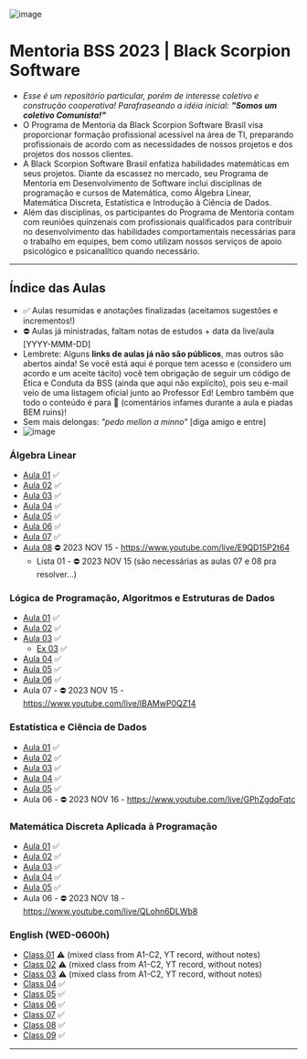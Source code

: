 ![image](https://github.com/danielmassita/2023-Mentoria-BSS/assets/111195175/812dc975-4895-4038-bf29-bdfb17e71a8b)


# Mentoria BSS 2023 | Black Scorpion Software

- _Esse é um repositório particular, porém de interesse coletivo e construção cooperativa! Parafraseando a idéia inicial: **"Somos um coletivo Comunista!"**_
&nbsp;
- O Programa de Mentoria da Black Scorpion Software Brasil visa proporcionar formação profissional acessível na área de TI, preparando profissionais de acordo com as necessidades de nossos projetos e dos projetos dos nossos clientes.
- A Black Scorpion Software Brasil enfatiza habilidades matemáticas em seus projetos. Diante da escassez no mercado, seu Programa de Mentoria em Desenvolvimento de Software inclui disciplinas de programação e cursos de Matemática, como Álgebra Linear, Matemática Discreta, Estatística e Introdução à Ciência de Dados.
- Além das disciplinas, os participantes do Programa de Mentoria contam com reuniões quinzenais com profissionais qualificados para contribuir no desenvolvimento das habilidades comportamentais necessárias para o trabalho em equipes, bem como utilizam nossos serviços de apoio psicológico e psicanalítico quando necessário.

___

## Índice das Aulas

- ✅ Aulas resumidas e anotações finalizadas (aceitamos sugestões e incrementos!)
- ⛔ Aulas já ministradas, faltam notas de estudos + data da live/aula [YYYY-MMM-DD]
- Lembrete: Alguns **links de aulas já não são públicos**, mas outros são abertos ainda! Se você está aqui é porque tem acesso e (considero um acordo e um aceite tácito) você tem obrigação de seguir um código de Ética e Conduta da BSS (ainda que aqui não explícito), pois seu e-mail veio de uma listagem oficial junto ao Professor Ed! Lembro também que todo o conteúdo é para 🔞 (comentários infames durante a aula e piadas BEM ruins)!
- Sem mais delongas: _"pedo mellon a minno"_ [diga amigo e entre]
- ![image](https://github.com/danielmassita/2023-Mentoria-BSS/assets/111195175/ea207b1f-2108-438d-9be0-c538d6e5f001)
 

### Álgebra Linear

- [Aula 01](https://github.com/danielmassita/2023-Mentoria-BSS/blob/main/AlgebraLinear/Aula01.md) ✅
- [Aula 02](https://github.com/danielmassita/2023-Mentoria-BSS/blob/main/AlgebraLinear/Aula02.md) ✅
- [Aula 03](https://github.com/danielmassita/2023-Mentoria-BSS/blob/main/AlgebraLinear/Aula03.md) ✅
- [Aula 04](https://github.com/danielmassita/2023-Mentoria-BSS/blob/main/AlgebraLinear/Aula04.md) ✅
- [Aula 05](https://github.com/danielmassita/2023-Mentoria-BSS/blob/main/AlgebraLinear/Aula05.md) ✅
- [Aula 06](https://github.com/danielmassita/2023-Mentoria-BSS/blob/main/AlgebraLinear/Aula06.md) ✅
- [Aula 07](https://github.com/danielmassita/2023-Mentoria-BSS/blob/main/AlgebraLinear/Aula07.md) ✅
- [Aula 08](https://github.com/danielmassita/2023-Mentoria-BSS/blob/main/AlgebraLinear/Aula08.md) ⛔ 2023 NOV 15 - https://www.youtube.com/live/E9QD15P2t64
  - Lista 01 - ⛔ 2023 NOV 15 (são necessárias as aulas 07 e 08 pra resolver...)

### Lógica de Programação, Algoritmos e Estruturas de Dados

- [Aula 01](https://github.com/danielmassita/2023-Mentoria-BSS/blob/main/LogicaProgramacao-Algoritmos-EstruturaDados/Aula01.md) ✅
- [Aula 02](https://github.com/danielmassita/2023-Mentoria-BSS/blob/main/LogicaProgramacao-Algoritmos-EstruturaDados/Aula02.md) ✅
- [Aula 03](https://github.com/danielmassita/2023-Mentoria-BSS/blob/main/LogicaProgramacao-Algoritmos-EstruturaDados/Aula03.md) ✅
  - [Ex 03](https://github.com/danielmassita/2023-Mentoria-BSS/blob/main/LogicaProgramacao-Algoritmos-EstruturaDados/Aula03.js) ✅
- [Aula 04](https://github.com/danielmassita/2023-Mentoria-BSS/blob/main/LogicaProgramacao-Algoritmos-EstruturaDados/Aula04.md) ✅
- [Aula 05](https://github.com/danielmassita/2023-Mentoria-BSS/blob/main/LogicaProgramacao-Algoritmos-EstruturaDados/Aula05.md) ✅
- [Aula 06](https://github.com/danielmassita/2023-Mentoria-BSS/blob/main/LogicaProgramacao-Algoritmos-EstruturaDados/Aula06.md) ✅
- Aula 07 - ⛔ 2023 NOV 15 - https://www.youtube.com/live/lBAMwP0QZ14

### Estatística e Ciência de Dados

- [Aula 01](https://github.com/danielmassita/2023-Mentoria-BSS/blob/main/Estatistica-CienciaDados/Aula01.md) ✅
- [Aula 02](https://github.com/danielmassita/2023-Mentoria-BSS/blob/main/Estatistica-CienciaDados/Aula02.md) ✅
- [Aula 03](https://github.com/danielmassita/2023-Mentoria-BSS/blob/main/Estatistica-CienciaDados/Aula03.md) ✅
- [Aula 04](https://github.com/danielmassita/2023-Mentoria-BSS/blob/main/Estatistica-CienciaDados/Aula04.md) ✅
- [Aula 05](https://github.com/danielmassita/2023-Mentoria-BSS/blob/main/Estatistica-CienciaDados/Aula05.md) ✅
- Aula 06 - ⛔ 2023 NOV 16 - https://www.youtube.com/live/GPhZgdqFqtc

### Matemática Discreta Aplicada à Programação

- [Aula 01](https://github.com/danielmassita/2023-Mentoria-BSS/blob/main/MatematicaDiscretaAplicadaProgramacao/Aula01.md) ✅
- [Aula 02](https://github.com/danielmassita/2023-Mentoria-BSS/blob/main/MatematicaDiscretaAplicadaProgramacao/Aula02.md) ✅
- [Aula 03](https://github.com/danielmassita/2023-Mentoria-BSS/blob/main/MatematicaDiscretaAplicadaProgramacao/Aula03.md) ✅
- [Aula 04](https://github.com/danielmassita/2023-Mentoria-BSS/blob/main/MatematicaDiscretaAplicadaProgramacao/Aula04.md) ✅
- [Aula 05](https://github.com/danielmassita/2023-Mentoria-BSS/blob/main/MatematicaDiscretaAplicadaProgramacao/Aula05.md) ✅
- Aula 06 - ⛔ 2023 NOV 18 - https://www.youtube.com/live/QLohn6DLWb8

### English (WED-0600h)

- [Class 01](https://youtu.be/8jJiCulZGVI) ⚠️ (mixed class from A1-C2, YT record, without notes)
- [Class 02](https://youtu.be/44jFiYF-J74) ⚠️ (mixed class from A1-C2, YT record, without notes)
- [Class 03](https://youtu.be/HYZozxqaRSg) ⚠️ (mixed class from A1-C2, YT record, without notes)
- [Class 04](https://github.com/danielmassita/2023-Mentoria-BSS/blob/main/English/Class04.md) ✅ 
- [Class 05](https://github.com/danielmassita/2023-Mentoria-BSS/blob/main/English/Class05.md) ✅ 
- [Class 06](https://github.com/danielmassita/2023-Mentoria-BSS/blob/main/English/Class06.md) ✅ 
- [Class 07](https://github.com/danielmassita/2023-Mentoria-BSS/blob/main/English/Class07.md) ✅ 
- [Class 08](https://github.com/danielmassita/2023-Mentoria-BSS/blob/main/English/Class08.md) ✅
- [Class 09](https://github.com/danielmassita/2023-Mentoria-BSS/blob/main/English/Class09.md) ✅

___
